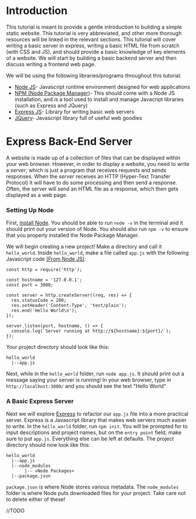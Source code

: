 # Introduction
This tutorial is meant to provide a gentle introduction to building a simple static website. This tutorial is very abbreviated, and other more thorough resources will be linked in the relevant sections. This tutorial will cover writing a basic server in express, writing a basic HTML file from scratch (with CSS and JS), and should provide a basic knowledge of key elements of a website. We will start by building a basic backend server and then discuss writing a frontend web page.

We will be using the following libraries/programs throughout this tutorial:
* [Node JS](https://nodejs.org/en/)- Javascript runtime environment designed for web applications
* [NPM (Node Package Manager)](https://www.npmjs.com/)- This should come with a Node JS installation, and is a tool used to install and manage Javacript libraries (such as Express and JQuery)
* [Express JS](http://expressjs.com/en/starter/installing.html)- Library for writing basic web servers
* [JQuery](https://jquery.com/)- Javascript library full of useful web goodies

# Express Back-End Server
A website is made up of a collection of files that can be displayed within your web browser. However, in order to display a website, you need to write a *server*, which is just a program that receives requests and sends responses. When the *server* receives an HTTP (Hyper-Text Transfer Protocol) it will have to do some processing and then send a response. Often, the server will send an HTML file as a response, which then gets displayed as a web page.

### Setting Up Node

First, [install Node](https://nodejs.org/en/). You should be able to run `node -v` in the terminal and it should print out your version of Node. You should also run `npm -v` to ensure that you properly installed the Node Package Manager.

We will begin creating a new project! Make a directory and call it `hello_world`. Inside `hello_world`, make a file called `app.js` with the following Javascript code [(From Node JS)](https://nodejs.org/en/about/):

```
const http = require('http');

const hostname = '127.0.0.1';
const port = 3000;

const server = http.createServer((req, res) => {
  res.statusCode = 200;
  res.setHeader('Content-Type', 'text/plain');
  res.end('Hello World\n');
});

server.listen(port, hostname, () => {
  console.log(`Server running at http://${hostname}:${port}/`);
});
```

Your project directory should look like this:
```
hello_world
  |--app.js
```

Next, while in the `hello_world` folder, run `node app.js`. It should print out a message saying your server is running! In your web browser, type in `http://localhost:3000/` and you should see the text "Hello World"

### A Basic Express Server
Next we will explore [Express](http://expressjs.com/) to refactor our `app.js` file into a more practical server. Express is a Javascript library that makes web servers much easier to write. In the `hello_world` folder, run `npm init`. You will be prompted for to input descriptions and project names, but on the `entry point` field, make sure to put `app.js`. Everything else can be left at defaults. The project directory should now look like this:
```
hello_world
  |--app.js
  |--node_modules
       |-- <Node Packages>
  |--package.json
```

`package.json` is where Node stores various metadata. The `node_modules` folder is where Node puts downloaded files for your project. Take care not to delete either of these! 

//TODO



